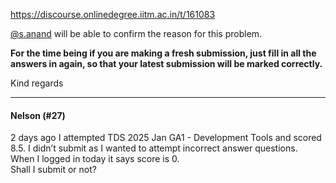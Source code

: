 https://discourse.onlinedegree.iitm.ac.in/t/161083

<a class="mention" href="/u/s.anand">@s.anand</a> will be able to confirm the reason for this problem.</p>
<p><strong>For the time being if you are making a fresh submission, just fill in all the answers in again, so that your latest submission will be marked correctly.</strong></p>
<p>Kind regards</p><hr>

<h4>Nelson (#27)</h4>
<p>2 days ago I  attempted TDS 2025 Jan GA1 - Development Tools and scored 8.5. I didn’t submit as I wanted to attempt incorrect answer questions.<br/>
When I logged in today it says score is 0.<br/>
Shall I submit or not?